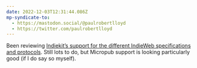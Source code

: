 ```yaml
---
date: 2022-12-03T12:31:44.086Z
mp-syndicate-to:
  - https://mastodon.social/@paulrobertlloyd
  - https://twitter.com/paulrobertlloyd
---
```

Been reviewing [Indiekit’s support for the different IndieWeb specifications and protocols](https://getindiekit.com/specifications). Still lots to do, but Micropub support is looking particularly good (if I do say so myself).
